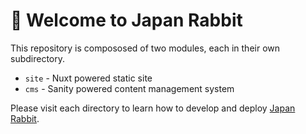# 👋  Welcome to Japan Rabbit

This repository is compososed of two modules, each in their own subdirectory.

- `site` - Nuxt powered static site
- `cms` - Sanity powered content management system

Please visit each directory to learn how to develop and deploy [Japan Rabbit](https://japanrabbit.com).

